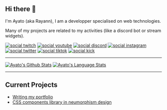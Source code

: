 ## Hi there 👋

I'm Ayato (aka Rayann), I am a developper specialised on web technologies.

Many of my projects are related to my activities (like a discord bot or stream widgets).

[![social twitch](https://img.shields.io/badge/ayat0__san__-gray?style=for-the-badge&logo=Twitch)](https://ayato-san.fr/twitch)
[![social youtube](https://img.shields.io/badge/ayato--san-gray?style=for-the-badge&logo=Youtube)](https://ayato-san.fr/youtube)
[![social discord](https://img.shields.io/badge/ayatosan-gray?style=for-the-badge&logo=Discord)](https://ayato-san.fr/discord)
[![social instagram](https://img.shields.io/badge/Ayat0__san-gray?style=for-the-badge&logo=Instagram)](https://ayato-san.fr/instagram)
[![social twitter](https://img.shields.io/badge/Ayato__san1-gray?style=for-the-badge&logo=Twitter)](https://ayato-san.fr/twitter)
[![social tiktok](https://img.shields.io/badge/ayat0__san__-gray?style=for-the-badge&logo=Tiktok)](https://ayato-san.fr/tiktok)
[![social kick](https://img.shields.io/badge/ayato--san-gray?style=for-the-badge&logo=Kick)](https://ayato-san.fr/kick)

---

[![Ayato's Github Stats](https://github-readme-stats.vercel.app/api?username=Ayato-san&show_icons=true&hide=stars,prs,contribs&hide_rank=true&include_all_commits=true&hide_border=true&custom_title=Github%20Stats&title_color=AAA&text_color=AAA&bg_color=0000&icon_color=2196f3)](https://github.com/Ayato-san)
[![Ayato's Language Stats](https://github-readme-stats.vercel.app/api/top-langs/?username=Ayato-san&langs_count=10&hide_border=true&title_color=AAA&text_color=AAA&bg_color=0000&icon_color=2196f3)](https://github.com/Ayato-san)

---

## Current Projects

-   [Writing my portfolio](https://github.com/Ayato-san/ayato-homepage)
-   [CSS components library in neumorphism design](https://github.com/Ayato-san/Neumorphic-css)
